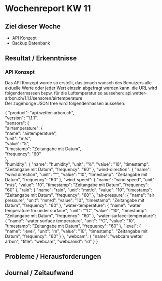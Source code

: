# Wochenreport KW 11

## Ziel dieser Woche
* API Konzept
* Backup Datenbank
## Resultat / Erkenntnisse
### API Konzept
Das API Konzept wurde so erstellt, das jenach wunsch des Benutzers alle aktuelle Werte oder jeder Wert einzeln abgefragt werden kann. die URL wird folgendermassen bspw. für die Luftemperatur so aussehen: api.wetter-arbon.ch/1.1.1/sensoren/airtemperature  
Der zugehörige JSON tree wird folgendermassen aussehen:  

{
  "product": "api.wetter-arbon.ch",  
  "version": "1.1.1",  
  "sensors": {  
    "airtemperature": {  
      "name": "airtemperature",  
      "unit": "m/s",  
      "value": "5",  
      "timestamp": "Zeitangabe mit Datum",  
      "frequency": "60"  
    },  
    "humidity": {
      "name": "humidity",
      "unit": "%",
      "value": "10",
      "timestamp": "Zeitangabe mit Datum",
      "frequency": "60"
    },
    "wind-direction": {
      "name": "wind direction",
      "unit": "°",
      "value": "10",
      "timestamp": "Zeitangabe mit Datum",
      "frequency": "60"
    },
    "wind-speed": {
      "name": "wind speed",
      "unit": "m/s",
      "value": "10",
      "timestamp": "Zeitangabe mit Datum",
      "frequency": "60"
    },
    "rain": {
      "name": "rain",
      "unit": "mm/d",
      "value": "10",
      "timestamp": "Zeitangabe mit Datum",
      "frequency": "60"
    },
    "air-pressure": {
      "name": "air pressure",
      "unit": "mm/d",
      "value": "10",
      "timestamp": "Zeitangabe mit Datum",
      "frequency": "60"
    },
    "water-temperature": {
      "name": "water temperature 1m under surface",
      "unit": "°C",
      "value": "10",
      "timestamp": "Zeitangabe mit Datum",
      "frequency": "60"
    },
    "water-surface-temperature": {
      "name": "water surface temperature",
      "unit": "°C",
      "value": "10",
      "timestamp": "Zeitangabe mit Datum",
      "frequency": "60"
    },
    "level": {
      "name": "level",
      "unit": "m",
      "value": "10",
      "timestamp": "Zeitangabe mit Datum",
      "frequency": "60"
    }
  },
  "webcam": {
    "name": "webcam wetter arbon",
    "title": "webcam",
    "webcamid": "id"
  }
}


## Probleme / Herausforderungen

## Journal / Zeitaufwand
